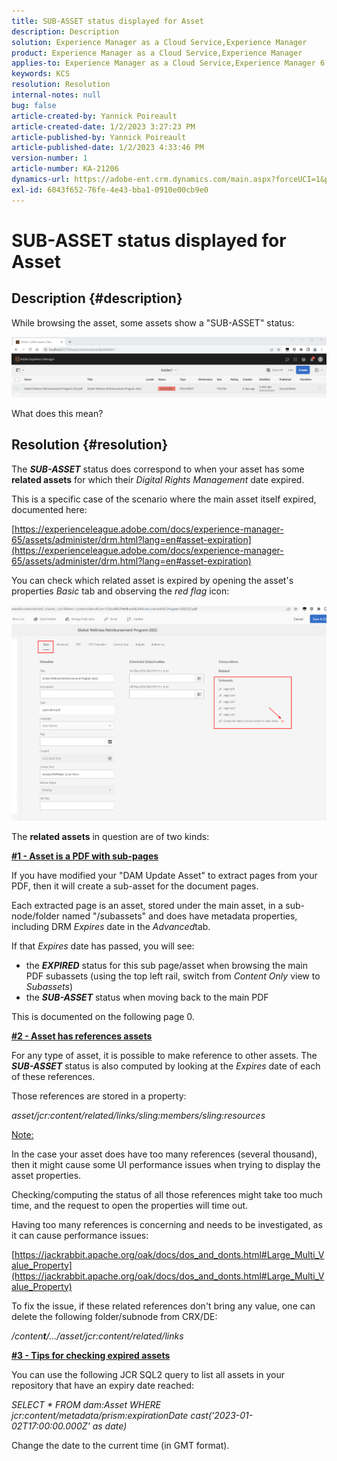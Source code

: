 ```yaml
---
title: SUB-ASSET status displayed for Asset
description: Description
solution: Experience Manager as a Cloud Service,Experience Manager
product: Experience Manager as a Cloud Service,Experience Manager
applies-to: Experience Manager as a Cloud Service,Experience Manager 6.5,Experience Manager
keywords: KCS
resolution: Resolution
internal-notes: null
bug: false
article-created-by: Yannick Poireault
article-created-date: 1/2/2023 3:27:23 PM
article-published-by: Yannick Poireault
article-published-date: 1/2/2023 4:33:46 PM
version-number: 1
article-number: KA-21206
dynamics-url: https://adobe-ent.crm.dynamics.com/main.aspx?forceUCI=1&pagetype=entityrecord&etn=knowledgearticle&id=b9a935ed-b18a-ed11-81ac-6045bd006ce9
exl-id: 6043f652-76fe-4e43-bba1-0910e00cb9e0
---
```

# SUB-ASSET status displayed for Asset

## Description {#description}


While browsing the asset, some assets show a "SUB-ASSET" status:

![](assets/___798b0791-ba8a-ed11-81ac-6045bd006ce9___.png)

What does this mean?


## Resolution {#resolution}


The <b>*SUB-ASSET</b>* status does correspond to when your asset has some <b>related assets</b> for which their *Digital Rights Management* date expired.

This is a specific case of the scenario where the main asset itself expired, documented here:

[https://experienceleague.adobe.com/docs/experience-manager-65/assets/administer/drm.html?lang=en#asset-expiration](https://experienceleague.adobe.com/docs/experience-manager-65/assets/administer/drm.html?lang=en#asset-expiration)

You can check which related asset is expired by opening the asset's properties *Basic* tab and observing the *red flag* icon:

![](assets/6269940b-b98a-ed11-81ac-6045bd006ce9.png)



The <b>related assets</b> in question are of two kinds:

<u><b>#1 - Asset is a PDF with sub-pages</b></u>

If you have modified your "DAM Update Asset" to extract pages from your PDF, then it will create a sub-asset for the document pages.

Each extracted page is an asset, stored under the main asset, in a sub-node/folder named "/subassets" and does have metadata properties, including DRM *Expires* date in the *Advanced*tab.

If that *Expires* date has passed, you will see:

- the <b>*EXPIRED</b>* status for this sub page/asset when browsing the main PDF subassets (using the top left rail, switch from *Content Only* view to *Subassets*)
- the <b>*SUB-ASSET</b>* status when moving back to the main PDF


This is documented on the following page 0.



<u><b>#2 - Asset has references assets</b></u>

For any type of asset, it is possible to make reference to other assets. The <b>*SUB-ASSET</b>* status is also computed by looking at the *Expires* date of each of these references.

Those references are stored in a property:

*asset/jcr:content/related/links/sling:members/sling:resources*

<u>Note:</u>

In the case your asset does have too many references (several thousand), then it might cause some UI performance issues when trying to display the asset properties.

Checking/computing the status of all those references might take too much time, and the request to open the properties will time out.

Having too many references is concerning and needs to be investigated, as it can cause performance issues:

[https://jackrabbit.apache.org/oak/docs/dos_and_donts.html#Large_Multi_Value_Property](https://jackrabbit.apache.org/oak/docs/dos_and_donts.html#Large_Multi_Value_Property)

To fix the issue, if these related references don't bring any value, one can delete the following folder/subnode from CRX/DE:

*/conten<b>t</b>/.../asset/jcr:content/related/links*



<u><b>#3 - Tips for checking expired assets</b></u>

You can use the following JCR SQL2 query to list all assets in your repository that have an expiry date reached:

*SELECT \* FROM dam:Asset WHERE jcr:content/metadata/prism:expirationDate  cast('2023-01-02T17:00:00.000Z' as date)*



Change the date to the current time (in GMT format).
